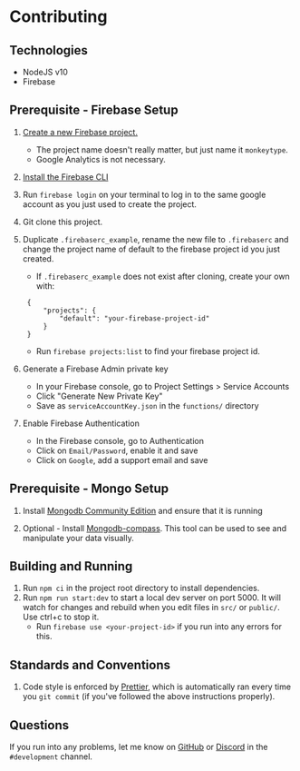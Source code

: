 # Contributing

## Technologies

- NodeJS v10
- Firebase

## Prerequisite - Firebase Setup

1. [Create a new Firebase project.](https://console.firebase.google.com/u/0/)

   - The project name doesn't really matter, but just name it `monkeytype`.
   - Google Analytics is not necessary.

1. [Install the Firebase CLI](https://firebase.google.com/docs/cli)
1. Run `firebase login` on your terminal to log in to the same google account as you just used to create the project.
1. Git clone this project.
1. Duplicate `.firebaserc_example`, rename the new file to `.firebaserc` and change the project name of default to the firebase project id you just created.

   - If `.firebaserc_example` does not exist after cloning, create your own with:

   ```.firebaserc
    {
        "projects": {
            "default": "your-firebase-project-id"
        }
    }
   ```

   - Run `firebase projects:list` to find your firebase project id.

1. Generate a Firebase Admin private key

   - In your Firebase console, go to Project Settings > Service Accounts
   - Click "Generate New Private Key"
   - Save as `serviceAccountKey.json` in the `functions/` directory

1. Enable Firebase Authentication

   - In the Firebase console, go to Authentication
   - Click on `Email/Password`, enable it and save
   - Click on `Google`, add a support email and save

## Prerequisite - Mongo Setup

1. Install [Mongodb Community Edition](https://docs.mongodb.com/manual/administration/install-community/) and ensure that it is running

1. Optional - Install [Mongodb-compass](https://www.mongodb.com/try/download/compass?tck=docs_compass). This tool can be used to see and manipulate your data visually.

## Building and Running

1. Run `npm ci` in the project root directory to install dependencies.
1. Run `npm run start:dev` to start a local dev server on port 5000. It will watch for changes and rebuild when you edit files in `src/` or `public/`. Use ctrl+c to stop it.
   - Run `firebase use <your-project-id>` if you run into any errors for this.

## Standards and Conventions

1. Code style is enforced by [Prettier](https://prettier.io/docs/en/install.html), which is automatically ran every time you `git commit` (if you've followed the above instructions properly).

## Questions

If you run into any problems, let me know on [GitHub](https://github.com/Miodec) or [Discord](https://discord.gg/monkeytype) in the `#development` channel.
